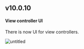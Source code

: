 ## v10.0.10

#### View controller UI

There is now UI for view controllers.

![untitled](https://user-images.githubusercontent.com/757408/42413585-d472e518-81f9-11e8-9a5b-b7e9cf779da4.gif)

